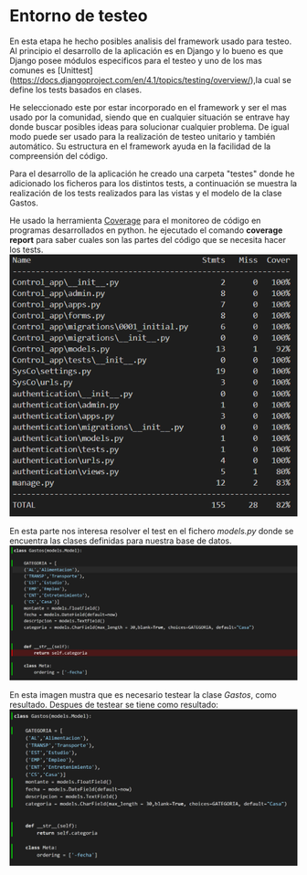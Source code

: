 # Entorno de testeo
En esta etapa he hecho posibles analisis del framework usado para testeo.
Al principio el desarrollo de la aplicación es en Django y lo bueno es que Django posee módulos especificos para el testeo y uno de los mas comunes es [Unittest] (https://docs.djangoproject.com/en/4.1/topics/testing/overview/),la cual se define los tests basados en clases.

He seleccionado este por estar incorporado en el framework y ser el mas usado por la comunidad, siendo que en cualquier situación se entrave hay donde buscar posibles ideas para solucionar cualquier problema. De igual modo puede ser usado para la realización de testeo unitario y también automático.
Su estructura en el framework ayuda en la facilidad de la compreensión del código.

Para el desarrollo de la aplicación he creado una carpeta "testes" donde he adicionado los ficheros para los distintos tests, a continuación se muestra la realización de los tests realizados para las vistas y el modelo de la clase Gastos.

He usado la herramienta [Coverage](https://coverage.readthedocs.io/en/7.1.0/) para el monitoreo de código en programas desarrollados en python. he ejecutado el comando **coverage report** para saber cuales son las partes del código que se necesita hacer los tests.
![](img/coverage_report.png)

En esta parte nos interesa resolver el test en el fichero *models.py* donde se encuentra las clases definidas para nuestra base de datos.
![](img/covering_test.png)

En esta imagen mustra que es necesario testear la clase *Gastos*, como resultado. Despues de testear se tiene como resultado:
![](img/coverage_result.png)